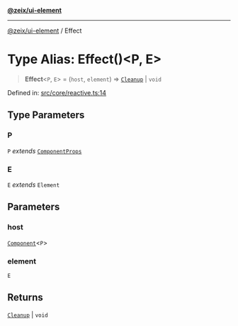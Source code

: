 [**@zeix/ui-element**](../README.md)

***

[@zeix/ui-element](../globals.md) / Effect

# Type Alias: Effect()\<P, E\>

> **Effect**\<`P`, `E`\> = (`host`, `element`) => [`Cleanup`](Cleanup.md) \| `void`

Defined in: [src/core/reactive.ts:14](https://github.com/zeixcom/ui-element/blob/f5c20c5e6da1a988462bc7f68d75f2a4c0200046/src/core/reactive.ts#L14)

## Type Parameters

### P

`P` *extends* [`ComponentProps`](ComponentProps.md)

### E

`E` *extends* `Element`

## Parameters

### host

[`Component`](Component.md)\<`P`\>

### element

`E`

## Returns

[`Cleanup`](Cleanup.md) \| `void`
